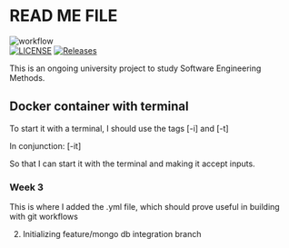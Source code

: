 # READ ME FILE

![workflow](https://github.com/kin-cunico/sem/actions/workflows/main.yml/badge.svg) \
[![LICENSE](https://img.shields.io/github/license/kin-cunico/devops.svg?style=flat-square)](https://github.com/kin-cunico/devops/blob/main/LICENSE)
[![Releases](https://img.shields.io/github/release/kin-cunico/devops/all.svg?style=flat-square)](https://github.com/kin-cunico/devops/releases)

This is an ongoing university project to study Software Engineering Methods.

## Docker container with terminal
To start it with a terminal, I should use the tags [-i] and [-t]

In conjunction: [-it]

So that I can start it with the terminal and making it accept
inputs.

### Week 3
This is where I added the .yml file, which should prove useful in building with git workflows

2. Initializing feature/mongo db integration branch